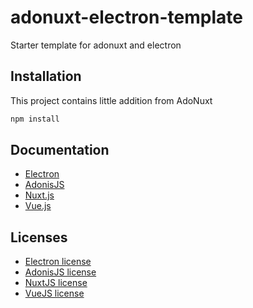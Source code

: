 # adonuxt-electron-template
Starter template for adonuxt and electron

## Installation

This project contains little addition from AdoNuxt

```bash
npm install
```
## Documentation

- [Electron](https://electron.atom.io/docs/)
- [AdonisJS](http://adonisjs.com/docs/)
- [Nuxt.js](https://nuxtjs.org/guide/)
- [Vue.js](http://vuejs.org/guide/)

## Licenses

- [Electron license](https://github.com/electron/electron/blob/master/LICENSE)
- [AdonisJS license](https://github.com/adonisjs/adonis-framework/blob/develop/LICENSE.txt)
- [NuxtJS license](https://github.com/nuxt/nuxt.js/blob/master/LICENSE.md)
- [VueJS license](https://github.com/vuejs/vue/blob/master/LICENSE)
